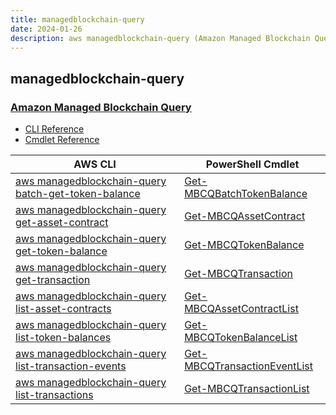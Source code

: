 ```yaml
---
title: managedblockchain-query
date: 2024-01-26
description: aws managedblockchain-query (Amazon Managed Blockchain Query) command/cmdlet list.
---
```


## managedblockchain-query

### [Amazon Managed Blockchain Query](https://aws.amazon.com/managed-blockchain/amb-query/)

* [CLI Reference](https://awscli.amazonaws.com/v2/documentation/api/latest/reference/managedblockchain-query/index.html)
* [Cmdlet Reference](https://docs.aws.amazon.com/powershell/latest/reference/items/ManagedBlockchainQuery_cmdlets.html)

|AWS CLI|PowerShell Cmdlet|
|----|----|
|[aws managedblockchain-query batch-get-token-balance](https://awscli.amazonaws.com/v2/documentation/api/latest/reference/managedblockchain-query/batch-get-token-balance.html)|[Get-MBCQBatchTokenBalance](https://docs.aws.amazon.com/powershell/latest/reference/items/Get-MBCQBatchTokenBalance.html)|
|[aws managedblockchain-query get-asset-contract](https://awscli.amazonaws.com/v2/documentation/api/latest/reference/managedblockchain-query/get-asset-contract.html)|[Get-MBCQAssetContract](https://docs.aws.amazon.com/powershell/latest/reference/items/Get-MBCQAssetContract.html)|
|[aws managedblockchain-query get-token-balance](https://awscli.amazonaws.com/v2/documentation/api/latest/reference/managedblockchain-query/get-token-balance.html)|[Get-MBCQTokenBalance](https://docs.aws.amazon.com/powershell/latest/reference/items/Get-MBCQTokenBalance.html)|
|[aws managedblockchain-query get-transaction](https://awscli.amazonaws.com/v2/documentation/api/latest/reference/managedblockchain-query/get-transaction.html)|[Get-MBCQTransaction](https://docs.aws.amazon.com/powershell/latest/reference/items/Get-MBCQTransaction.html)|
|[aws managedblockchain-query list-asset-contracts](https://awscli.amazonaws.com/v2/documentation/api/latest/reference/managedblockchain-query/list-asset-contracts.html)|[Get-MBCQAssetContractList](https://docs.aws.amazon.com/powershell/latest/reference/items/Get-MBCQAssetContractList.html)|
|[aws managedblockchain-query list-token-balances](https://awscli.amazonaws.com/v2/documentation/api/latest/reference/managedblockchain-query/list-token-balances.html)|[Get-MBCQTokenBalanceList](https://docs.aws.amazon.com/powershell/latest/reference/items/Get-MBCQTokenBalanceList.html)|
|[aws managedblockchain-query list-transaction-events](https://awscli.amazonaws.com/v2/documentation/api/latest/reference/managedblockchain-query/list-transaction-events.html)|[Get-MBCQTransactionEventList](https://docs.aws.amazon.com/powershell/latest/reference/items/Get-MBCQTransactionEventList.html)|
|[aws managedblockchain-query list-transactions](https://awscli.amazonaws.com/v2/documentation/api/latest/reference/managedblockchain-query/list-transactions.html)|[Get-MBCQTransactionList](https://docs.aws.amazon.com/powershell/latest/reference/items/Get-MBCQTransactionList.html)|

